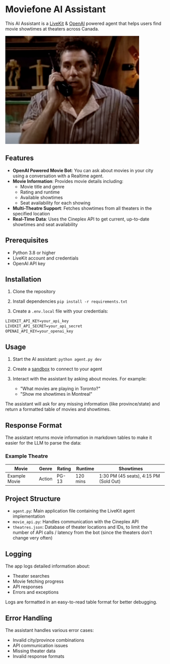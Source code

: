 # Moviefone AI Assistant

This AI Assistant is a [LiveKit](https://github.com/livekit/agents) & [OpenAI](https://github.com/openai/openai-python) powered agent that helps users find movie showtimes at theaters across Canada.

<img src="kramer.png" alt="Moviefone Kramer" width="423" height="340">

## Features

- **OpenAI Powered Movie Bot**: You can ask about movies in your city using a conversation with a Realtime agent. 
- **Movie Information**: Provides movie details including:
  - Movie title and genre
  - Rating and runtime
  - Available showtimes
  - Seat availability for each showing
- **Multi-Theatre Support**: Fetches showtimes from all theaters in the specified location
- **Real-Time Data**: Uses the Cineplex API to get current, up-to-date showtimes and seat availability


## Prerequisites

- Python 3.8 or higher
- LiveKit account and credentials
- OpenAI API key

## Installation

1. Clone the repository

2. Install dependencies
`pip install -r requirements.txt`

3. Create a `.env.local` file with your credentials:
```
LIVEKIT_API_KEY=your_api_key
LIVEKIT_API_SECRET=your_api_secret
OPENAI_API_KEY=your_openai_key
```

## Usage
1. Start the AI assistant:
`python agent.py dev`

2. Create a [sandbox](https://docs.livekit.io/home/cloud/sandbox/) to connect to your agent

3. Interact with the assistant by asking about movies. For example:
   - "What movies are playing in Toronto?"
   - "Show me showtimes in Montreal"

The assistant will ask for any missing information (like province/state) and return a formatted table of movies and showtimes.

## Response Format

The assistant returns movie information in markdown tables to make it easier for the LLM to parse the data:

### Example Theatre
| Movie | Genre | Rating | Runtime | Showtimes |
|-------|--------|---------|----------|-----------|
| Example Movie | Action | PG-13 | 120 mins | 1:30 PM (45 seats), 4:15 PM (Sold Out) |

## Project Structure

- `agent.py`: Main application file containing the LiveKit agent implementation
- `movie_api.py`: Handles communication with the Cineplex API
- `theatres.json`: Database of theater locations and IDs, to limit the number of API calls / latency from the bot (since the theaters don't change very often)

## Logging

The app logs detailed information about:
- Theater searches
- Movie fetching progress
- API responses
- Errors and exceptions

Logs are formatted in an easy-to-read table format for better debugging.

## Error Handling

The assistant handles various error cases:
- Invalid city/province combinations
- API communication issues
- Missing theater data
- Invalid response formats

## 
